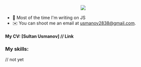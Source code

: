 <h3 align="center">
  <a href="https://git.io/typing-svg">
    <img src="https://readme-typing-svg.herokuapp.com/?lines=Hello,+Human!+👋;I'm+Sultan.;Nice+to+meet+you!&center=true&size=30">
  </a>
</h3>

- 🍏 Most of the time I'm writing on JS
- ✉️ You can shoot me an email at [usmanov2838@gmail.com](mailto:usmanov2838@gmail.com).

#### My CV: [Sultan Usmanov] // Link

<h3 align="left">My skills:</h3>
<p align="left">
</p>

// not yet
